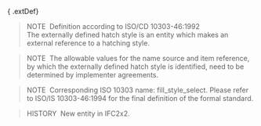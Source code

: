 ﻿{ .extDef}
> NOTE&nbsp; Definition according to ISO/CD 10303-46:1992  
> The externally defined hatch style is an entity which makes an external reference to a hatching style.

> NOTE&nbsp; The allowable values for the name source and item reference, by which the externally defined hatch style is identified, need to be determined by implementer agreements.

> NOTE&nbsp; Corresponding ISO 10303 name: fill_style_select. Please refer to ISO/IS 10303-46:1994 for the final definition of the formal standard.

> HISTORY&nbsp; New entity in IFC2x2.
